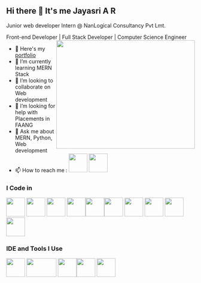 ## Hi there 👋 It's me Jayasri  A R

Junior web developer Intern @ NanLogical Consultancy Pvt Lmt.

Front-end Developer | Full Stack Developer | Computer Science Engineer 
<img align="right" width="370" height="290" src="https://media.giphy.com/media/v1.Y2lkPTc5MGI3NjExNHF5dmh6YmFzMm40MXIzb3Awc296dTBkZnZtMGQ2ODdteTVpYnlsaCZlcD12MV9pbnRlcm5hbF9naWZfYnlfaWQmY3Q9Zw/L1R1tvI9svkIWwpVYr/giphy.gif">
- 🔭 Here's my [portfolio](file:///D:/Dream/Bootstrap/Portfolio-main/index.html)                                                 
- 🌱 I’m currently learning MERN Stack
- 👯 I’m looking to collaborate on Web development
- 🤔 I’m looking for help with Placements in FAANG
- 💬 Ask me about MERN, Python, Web development
- 📫 How to reach me :
  [<img height=50 width=50 src="https://github.com/JayasriAR/JayasriAR/assets/109610628/9fc53680-8298-4492-a483-69d78b29235f"/>](https://www.linkedin.com/in/jayasri-a-r/)
  [<img height=50 width=50 src="https://github.com/JayasriAR/JayasriAR/assets/109610628/a9ce6263-b8d4-4c35-a44e-76d963368a6d"/>](mailto:jayasrirangaramanujam@gmail.com?subject=Your%20Subject%20Here&body=Your%20Message%20Here)
  
### I Code in
 <img height="50" width="50" src="https://media.giphy.com/media/XAxylRMCdpbEWUAvr8/giphy.gif" /> <img height="50" width="50" src="https://media.giphy.com/media/fsEaZldNC8A1PJ3mwp/giphy.gif" /> <img height="50" width="50" src="https://media.giphy.com/media/Sr8xDpMwVKOHUWDVRD/giphy.gif" /> <img height="50" width="50" src="https://img.icons8.com/color/48/000000/c-programming.png" /><img height="50" width="50" src="https://media.giphy.com/media/LMt9638dO8dftAjtco/giphy.gif" /><img height="50" width="50" src="https://media.giphy.com/media/ln7z2eWriiQAllfVcn/giphy.gif"/> <img height="50" width="50" src="https://media.giphy.com/media/eNAsjO55tPbgaor7ma/giphy.gif"/> <img height="50" width="50" src="https://img.icons8.com/color/48/000000/mysql-logo.png"/> <img height="50" width="50" src="https://img.icons8.com/color/48/000000/mongodb.png"/> <img height="50" width="50" src="https://media.giphy.com/media/kdFc8fubgS31b8DsVu/giphy.gif"/> 

### IDE and Tools I Use
<img height="50" width="50" src="https://media.giphy.com/media/IdyAQJVN2kVPNUrojM/giphy.gif"/> <img height="50" width="80" src="https://media.giphy.com/media/kH1DBkPNyZPOk0BxrM/giphy.gif"/> <img height="50" src="https://img.icons8.com/officel/480/null/java-eclipse.png"/><img height="50" width="50" src="https://github.com/JayasriAR/JayasriAR/assets/109610628/ee000e54-2f08-4471-b749-96614b64b855"/>
<img height="50" width="50" src="https://github.com/JayasriAR/JayasriAR/assets/109610628/17e8f62c-507a-424a-8d4f-25edeaf524d4"/>

